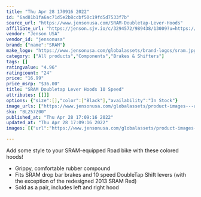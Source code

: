 ```yaml
---
title: "Thu Apr 28 170916 2022"
id: "6ad81b1fa6ac71d5e2b8ccbf50c19fd5d7533f7b"
source_url: "https://www.jensonusa.com/SRAM-Doubletap-Lever-Hoods"
affiliate_url: "https://jenson.sjv.io/c/3294572/989438/13009?u=https://www.jensonusa.com/SRAM-Doubletap-Lever-Hoods"
vendor: "Jenson USA"
vendor_id: "jensonusa"
brand: {"name":"SRAM"}
make_logo: "https://www.jensonusa.com/globalassets/brand-logos/sram.jpg"
category: ["All products","Components","Brakes & Shifters"]
tags: []
ratingvalue: "4.96"
ratingcount: "24"
price: "16.99"
price_msrp: "$36.00"
title: "SRAM Doubletap Lever Hoods 10 Speed"
attributes: [[]]
options: {"size":[],"color":["Black"],"availability":"In Stock"}
image_urls: ["https://www.jensonusa.com/globalassets/product-images---all-assets/sram/bl257z00-black.jpg"]
sku: "BL257Z00"
published_at: "Thu Apr 28 17:09:16 2022"
updated_at: "Thu Apr 28 17:09:16 2022"
images: [{"url":"https://www.jensonusa.com/globalassets/product-images---all-assets/sram/bl257z00-black.jpg","path":"full/6988399126f3b6f216a6ab7117eac7d975f5b44d.jpg","checksum":"49dc134ee23963cfb5f9f55350a487c1","status":"downloaded"}]

---
```

  
Add some style to your SRAM-equipped Road bike with these colored hoods!  

  * Grippy, comfortable rubber compound 
  * Fits SRAM drop bar brakes and 10 speed DoubleTap Shift levers (with the exception of the redesigned 2013 SRAM Red)
  * Sold as a pair, includes left and right hood

